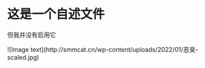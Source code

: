 <h1>这是一个自述文件</h1>

<p>但我并没有启用它</p>
  ![Image text](http://smmcat.cn/wp-content/uploads/2022/01/恶臭-scaled.jpg)
